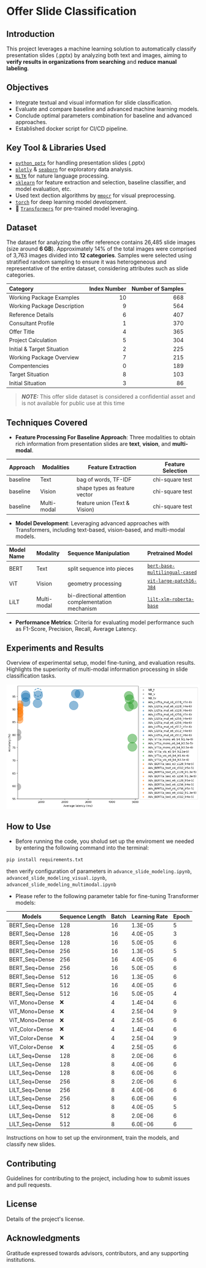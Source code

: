 # Offer Slide Classification

## Introduction

This project leverages a machine learning solution to automatically classify presentation slides (.pptx) by analyzing both text and images, aiming to **verify results in organizations from searching** and **reduce manual labeling**.

## Objectives

- Integrate textual and visual information for slide classification.
- Evaluate and compare baseline and advanced machine learning models.
- Conclude optimal parameters combination for baseline and advanced approaches.
- Established docker script for CI/CD pipeline.

## Key Tool & Libraries Used

- [`python_pptx`](https://python-pptx.readthedocs.io/en/latest/) for handling presentation slides (.pptx)
- [`plotly`](https://github.com/plotly/plotly.py) & [`seaborn`](https://seaborn.pydata.org/tutorial.html) for exploratory data analysis.
- [`NLTK`](https://www.nltk.org/) for nature language processing.
- [`sklearn`](https://github.com/scikit-learn/scikit-learn) for feature extraction and selection, baseline classifier, and model evaluation, etc.
- Used text dection algorithms by [`mmocr`](https://github.com/open-mmlab/mmocr) for visual preprocessing.
- [`torch`](https://github.com/pytorch/pytorch) for deep learning model development.
- 🤗 [`Transformers`](https://huggingface.co/models) for pre-trained model leveraging.

## Dataset

The dataset for analyzing the offer reference contains 26,485 slide images (size around **6 GB**). Approximately 14% of the total images were comprised of 3,763 images divided into **12 categories**. Samples were selected using stratified random sampling to ensure it was heterogeneous and representative of the entire dataset, considering attributes such as slide categories.

| Category | Index Number | Number of Samples |
| :-- | --: |--:|
| Working Package Examples  | 10 | 668 |
| Working Package Description | 9| 564|
| Reference Details|6|407|
| Consultant Profile|1|370|
|Offer Title|4|365|
|Project Calculation|5|304|
|Initial & Target Situation|2|225|
|Working Package Overview|7|215|
|Compentencies|0|189|
|Target Situation|8|103|
|Initial Situation|3|86|

> **_NOTE:_** This offer slide dataset is considered a confidential asset and is not available for public use at this time

## Techniques Covered

- **Feature Processing For Baseline Approach**: Three modalities to obtain rich information from presentation slides are **text**, **vision**, and **multi-modal**.

| Approach  | Modalities  | Feature Extraction               | Feature Selection |
|-----------|-------------|----------------------------------|-------------------|
| baseline | Text        | bag of words, TF-IDF             | chi-square test   |
| baseline  | Vision      | shape types as feature vector    | chi-square test   |
| baseline  | Multi-modal | feature union (Text & Vision)    | chi-square test   |

- **Model Development**: Leveraging advanced approaches with Transformers, including text-based, vision-based, and multi-modal models.

| Model Name | Modality | Sequence Manipulation |Pretrained Model|
| :-- | :-- |:--|:--|
|BERT |Text| split sequence into pieces|[`bert-base-multilingual-cased`](https://huggingface.co/google-bert/bert-base-multilingual-cased)|
|ViT| Vision| geometry processing|[`vit-large-patch16-384`](https://huggingface.co/google/vit-large-patch16-384)|
|LiLT|Multi-modal| bi-directional attention complementation mechanism|[`lilt-xlm-roberta-base`](https://huggingface.co/nielsr/lilt-xlm-roberta-base)|

- **Performance Metrics**: Criteria for evaluating model performance such as F1-Score, Precision, Recall, Average Latency.

## Experiments and Results

Overview of experimental setup, model fine-tuning, and evaluation results. Highlights the superiority of multi-modal information processing in slide classification tasks.

![alt text](code/output/others/all_models_perf_cluster.png)

## How to Use

- Before running the code, you sholud set up the enviroment we needed by entering the following command into the terminal:

``` terminal
pip install requirements.txt
```
then verify configuration of parameters in `advance_slide_modeling.ipynb`, `advanced_slide_modeling_visual.ipynb`, `advanced_slide_modeling_multimodal.ipynb`

- Please refer to the following parameter table for fine-tuning Transformer models:

| Models            | Sequence Length | Batch | Learning Rate | Epoch |
|-------------------|-----------------|-------|---------------|-------|
| BERT_Seq+Dense    | 128             | 16    | 1.3E-05       | 5     |
| BERT_Seq+Dense    | 128             | 16    | 4.0E-05       | 3     |
| BERT_Seq+Dense    | 128             | 16    | 5.0E-05       | 6     |
| BERT_Seq+Dense    | 256             | 16    | 1.3E-05       | 5     |
| BERT_Seq+Dense    | 256             | 16    | 4.0E-05       | 6     |
| BERT_Seq+Dense    | 256             | 16    | 5.0E-05       | 6     |
| BERT_Seq+Dense    | 512             | 16    | 1.3E-05       | 6     |
| BERT_Seq+Dense    | 512             | 16    | 4.0E-05       | 6     |
| BERT_Seq+Dense    | 512             | 16    | 5.0E-05       | 4     |
| ViT_Mono+Dense    | :x:             | 4     | 1.4E-04       | 6     |
| ViT_Mono+Dense    | :x:             | 4     | 2.5E-04       | 9     |
| ViT_Mono+Dense    | :x:             | 4     | 2.5E-05       | 6     |
| ViT_Color+Dense   | :x:             | 4     | 1.4E-04       | 6     |
| ViT_Color+Dense   | :x:             | 4     | 2.5E-04       | 9     |
| ViT_Color+Dense   | :x:             | 4     | 2.5E-05       | 6     |
| LiLT_Seq+Dense    | 128             | 8    | 2.0E-06       | 6     |
| LILT_Seq+Dense    | 128             | 8    | 4.0E-06       | 6     |
| LILT_Seq+Dense    | 128             | 8    | 6.0E-06       | 6     |
| LiLT_Seq+Dense    | 256             | 8    | 2.0E-06       | 6     |
| LILT_Seq+Dense    | 256             | 8    | 4.0E-06       | 6     |
| LILT_Seq+Dense    | 256             | 8    | 6.0E-06       | 6     |
| LiLT_Seq+Dense    | 512             | 8    | 4.0E-05       | 5     |
| LILT_Seq+Dense    | 512             | 8    | 2.0E-06       | 6     |
| LILT_Seq+Dense    | 512             | 8    | 6.0E-06       | 6     |



Instructions on how to set up the environment, train the models, and classify new slides.

## Contributing

Guidelines for contributing to the project, including how to submit issues and pull requests.

## License

Details of the project's license.

## Acknowledgments

Gratitude expressed towards advisors, contributors, and any supporting institutions.
